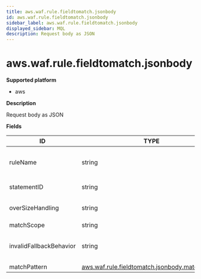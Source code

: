 ```yaml
---
title: aws.waf.rule.fieldtomatch.jsonbody
id: aws.waf.rule.fieldtomatch.jsonbody
sidebar_label: aws.waf.rule.fieldtomatch.jsonbody
displayed_sidebar: MQL
description: Request body as JSON
---
```


# aws.waf.rule.fieldtomatch.jsonbody

**Supported platform**

- aws

**Description**

Request body as JSON

**Fields**

| ID                      | TYPE                                                                                                  | DESCRIPTION                                |
| ----------------------- | ----------------------------------------------------------------------------------------------------- | ------------------------------------------ |
| ruleName                | string                                                                                                | Name of the rule this statement belongs to |
| statementID             | string                                                                                                | ID of the statement                        |
| overSizeHandling        | string                                                                                                | What to do if the body is over size        |
| matchScope              | string                                                                                                | Match scope                                |
| invalidFallbackBehavior | string                                                                                                | What to do if the body is not valid JSON   |
| matchPattern            | [aws.waf.rule.fieldtomatch.jsonbody.matchpattern](aws.waf.rule.fieldtomatch.jsonbody.matchpattern.md) | Match pattern                              |
